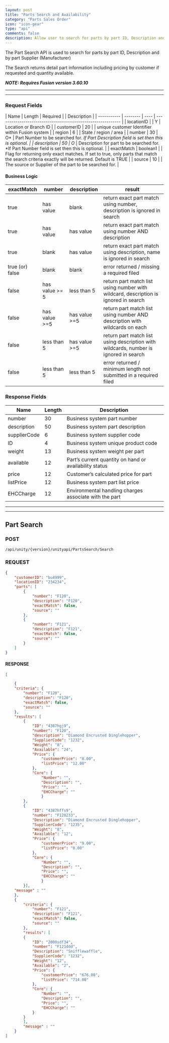```yaml
---
layout: post  
title: "Parts Search and Availability"  
category: "Parts Sales Order"  
icon: "icon-gear"  
type: "api"  
comments: false  
description: Allow user to search for parts by part ID, Description and by part Supplier (Manufacturer)
---
```



The Part Search API is used to search for parts by part ID, Description and by part Supplier (Manufacturer)

The Search returns detail part information including pricing by customer if requested and quantity available.



***NOTE: Requires Fusion version 3.60.10***

---
---

### Request Fields

| Name            |  Length  | Required |      | Description                                                             |
| ----------- | -------- | ---- | ------------------------------------------------------------ |
| locationID  |          | Y    | Location or Branch ID                                        |
| customerID  | 20       |      | unique customer Identifier within Fusion system              |
| region      | 6        |      | State / region / area                                        |
| number      | 30       | O*   | Part Number to be searched for. *If Part Description field is set then this is optional. |
| description | 50       | O*   | Description for part to be searched for. *If Part Number field is set then this is optional. |
| exactMatch  | boolean1 |      | Flag for returning only exact matches. If set to true, only parts that match the search criteria exactly will be returned. Default is TRUE |
| source      | 10       |      | The source or Supplier of the part to be searched for.       |


#### Business Logic

| exactMatch | number | description | result |
|-----------------|-----------------|----------------|--------------------------------------------------------------------------------------|
| true            | has value       | blank          | return exact part match using number, description is ignored in search               |
| true            | has value       | has value      | return exact part match using number AND description                                 |
| true            | blank           | has value      | return exact part match using description, name is ignored in search                 |
| true (or) false | blank           | blank          | error returned / missing a required filed                                            |
| false           | has value \>= 5 | less than 5    | return part match list using number with wildcard, description is ignored in search  |
| false           | has value \>=5  | has value \>=5 | return part match list using number AND description with wildcards on each           |
| false           | less than 5     | has value \>=5 | return part match list using description with wildcards, number is ignored in search |
| false           | less than 5     | less than 5    | error returned / minimum length not submitted in a required filed                    |

### Response Fields

| Name | Length | Description |
|--------------|----|--------------------------------------------------------|
| number       | 30 | Business system part number                            |
| description  | 50 | Business system part description                       |
| supplierCode | 6  | Business system supplier code                          |
| ID           | 4  | Business system unique product code                    |
| weight       | 13 | Business system weight per part                        |
| available    | 12 | Part’s current quantity on hand or availability status |
| price        | 12 | Customer’s calculated price for part                   |
| listPrice    | 12 | Business system part list price                        |
| EHCCharge    | 12 | Environmental handling charges associate with the part |

---
---

## Part Search 

### POST 
```
/api/unity/{version}/unityapi/PartsSearch/Search
```


### REQUEST
```json
{
	"customerID": "bu4999",
	"locationID": "234234",
	"parts": [
		{
			"number": "F120",
			"description": "F120",
			"exactMatch": false,
			"source": ""
		},
		{
			"number": "F121",
			"description": "F121",
			"exactMatch": false,
			"source": ""
		}
	]
}
```


#### RESPONSE
```json
[

    {
	"criteria": {
		"number": "F120",
        "description": "F120",
        "exactMatch": false,
        "source": ""
	},
	"results": [
		{
			"ID": "4387hgj9",
			"number": "F120",
			"description": "Diamond Encrusted Dinglehopper",
			"SupplierCode": "1232",
			"Weight": "8",
			"Available": "24",
			"Price": {
				"customerPrice": "8.00",
				"listPrice": "12.00"
			},
			"Core": {
				"Number": "",
				"Description": "",
				"Price": "",
				"EHCCharge": ""
				}
		},
		{
			"ID": "4387hffs9",
			"number": "F120233",
			"Description": "Diamond Encrusted Dinglehopper",
			"SupplierCode": "1235",
			"Weight": "8",
			"Available": "12",
			"Price": {
				"customerPrice": "9.00",
				"listPrice": "0.00"
			},
			"Core": {
				"Number": "",
				"Description": "",
				"Price": "",
				"EHCCharge": ""
				}
		}],
	"message" : ""
	},
    {
		"criteria": {
		    "number": "F121",
            "description": "F121",
            "exactMatch": false,
            "source": ""
		},
		"results": [
		{
			"ID": "2000sdf34",
			"number": "F121ddd",			
			"Description": "Snifflewaffle",
			"SupplierCode": "1232",
			"Weight": "12",
			"Available": "2",
			"Price": {
				"customerPrice": "676.00",
				"listPrice": "714.00"
			},
			"Core": {
				"Number": "",
				"Description": "",
				"Price": "",
				"EHCCharge": ""
			}
		}
		],
		"message" : ""
	}
]
```

